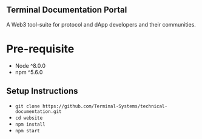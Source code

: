 ## Terminal Documentation Portal

A Web3 tool-suite for protocol and dApp developers and their communities. 

# Pre-requisite
- Node ^8.0.0
- npm ^5.6.0 

## Setup Instructions
- `git clone https://github.com/Terminal-Systems/technical-documentation.git` 
- `cd website`
- `npm install`
- `npm start`

